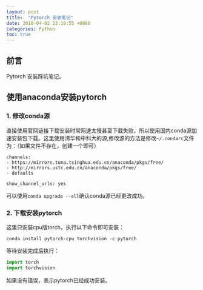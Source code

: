 ```yaml
---
layout: post
title:  "Pytorch 安装笔记"
date: 2018-04-02 22:16:55 +0800
categories: Python
toc: true
---
```


## 前言
Pytorch 安装踩坑笔记。

## 使用anaconda安装pytorch
### 1. 修改conda源
直接使用官网链接下载安装时常网速太慢甚至下载失败，所以使用国内conda源加速安装包下载。这里使用清华和中科大的源,修改源的方法是修改`~/.condarc`文件为：（如果文件不存在，创建一个即可）

```
channels:
- https://mirrors.tuna.tsinghua.edu.cn/anaconda/pkgs/free/
- http://mirrors.ustc.edu.cn/anaconda/pkgs/free/
- defaults

show_channel_urls: yes
```

可以使用`conda upgrade --all`确认conda源已经更改成功。

### 2. 下载安装pytorch
这里只安装cpu版torch，执行以下命令即可安装：

```
conda install pytorch-cpu torchvision -c pytorch
```

等待安装完成后执行：

```python
import torch
import torchvision
```

如果没有错误，表示pytorch已经成功安装。
